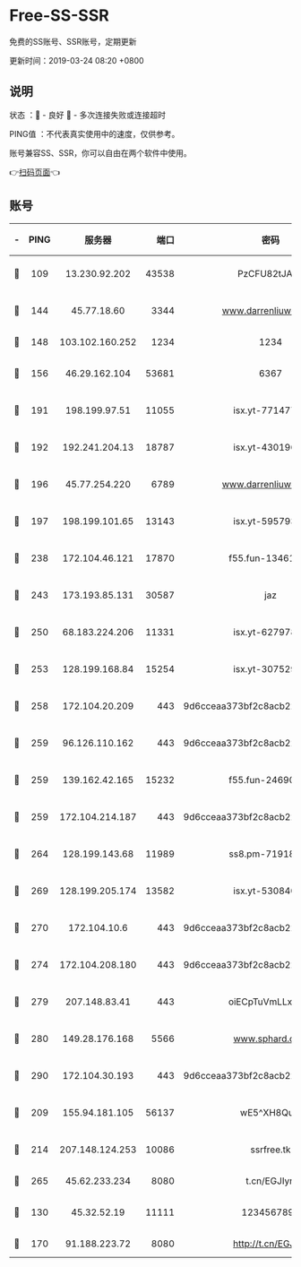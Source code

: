 # Free-SS-SSR

免费的SS账号、SSR账号，定期更新

更新时间：2019-03-24 08:20 +0800

## 说明

状态     ：🙂 - 良好 🙁 - 多次连接失败或连接超时

PING值   ：不代表真实使用中的速度，仅供参考。

账号兼容SS、SSR，你可以自由在两个软件中使用。

👉[扫码页面](https://liesauer.github.io/Free-SS-SSR/)👈

## 账号

|-|PING|服务器|端口|密码|加密方式|区域|
|:----:|:----:|:-----:|-----:|:----:|:----:|:----:|
|🙂|109|13.230.92.202|43538|PzCFU82tJAdZ|aes-256-cfb|JP|
|🙂|144|45.77.18.60|3344|www.darrenliuwei.com|aes-256-cfb|JP|
|🙂|148|103.102.160.252|1234|1234|rc4-md5|JP|
|🙂|156|46.29.162.104|53681|6367|aes-128-ctr|RU|
|🙂|191|198.199.97.51|11055|isx.yt-77147725|aes-256-cfb|US|
|🙂|192|192.241.204.13|18787|isx.yt-43019684|aes-256-cfb|US|
|🙂|196|45.77.254.220|6789|www.darrenliuwei.com|aes-256-cfb|SG|
|🙂|197|198.199.101.65|13143|isx.yt-59579379|aes-256-cfb|US|
|🙂|238|172.104.46.121|17870|f55.fun-13461300|aes-256-cfb|SG|
|🙂|243|173.193.85.131|30587|jaz|aes-256-cfb|US|
|🙂|250|68.183.224.206|11331|isx.yt-62797892|aes-256-cfb|SG|
|🙂|253|128.199.168.84|15254|isx.yt-30752929|aes-256-cfb|SG|
|🙂|258|172.104.20.209|443|9d6cceaa373bf2c8acb22e60b6a58be6|aes-256-cfb|US|
|🙂|259|96.126.110.162|443|9d6cceaa373bf2c8acb22e60b6a58be6|aes-256-cfb|US|
|🙂|259|139.162.42.165|15232|f55.fun-24690727|aes-256-cfb|SG|
|🙂|259|172.104.214.187|443|9d6cceaa373bf2c8acb22e60b6a58be6|aes-256-cfb|US|
|🙂|264|128.199.143.68|11989|ss8.pm-71918641|aes-256-cfb|SG|
|🙂|269|128.199.205.174|13582|isx.yt-53084018|aes-256-cfb|SG|
|🙂|270|172.104.10.6|443|9d6cceaa373bf2c8acb22e60b6a58be6|aes-256-cfb|US|
|🙂|274|172.104.208.180|443|9d6cceaa373bf2c8acb22e60b6a58be6|aes-256-cfb|US|
|🙂|279|207.148.83.41|443|oiECpTuVmLLxk4Ts|aes-256-cfb|AU|
|🙂|280|149.28.176.168|5566|www.sphard.com|aes-256-cfb|AU|
|🙂|290|172.104.30.193|443|9d6cceaa373bf2c8acb22e60b6a58be6|aes-256-cfb|US|
|🙂|209|155.94.181.105|56137|wE5^XH8Quw|aes-256-cfb|US|
|🙂|214|207.148.124.253|10086|ssrfree.tk|aes-256-cfb|SG|
|🙂|265|45.62.233.234|8080|t.cn/EGJIyrl|rc4-md5|CA|
|🙁|130|45.32.52.19|11111|1234567890|aes-256-cfb|JP|
|🙁|170|91.188.223.72|8080|http://t.cn/EGJIyrl|rc4-md5|RU|
